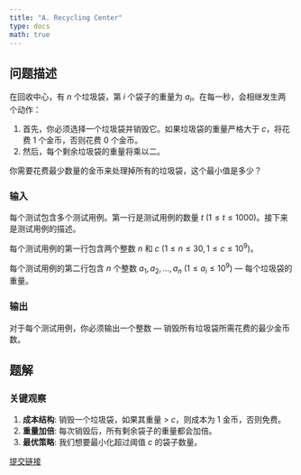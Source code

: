```yaml
---
title: "A. Recycling Center"
type: docs
math: true
---
```


## 问题描述

在回收中心，有 $n$ 个垃圾袋，第 $i$ 个袋子的重量为 $a_i$。在每一秒，会相继发生两个动作：

1.  首先，你必须选择一个垃圾袋并销毁它。如果垃圾袋的重量严格大于 $c$，将花费 1 个金币，否则花费 0 个金币。
2.  然后，每个剩余垃圾袋的重量将乘以二。

你需要花费最少数量的金币来处理掉所有的垃圾袋，这个最小值是多少？

### 输入

每个测试包含多个测试用例。第一行是测试用例的数量 $t$ $(1 \leq t \leq 1000)$。接下来是测试用例的描述。

每个测试用例的第一行包含两个整数 $n$ 和 $c$ $(1 \leq n \leq 30, 1 \leq c \leq 10^9)$。

每个测试用例的第二行包含 $n$ 个整数 $a_1, a_2, \ldots, a_n$ $(1 \leq a_i \leq 10^9)$ — 每个垃圾袋的重量。

### 输出

对于每个测试用例，你必须输出一个整数 — 销毁所有垃圾袋所需花费的最少金币数。

## 题解

### 关键观察

1.  **成本结构**: 销毁一个垃圾袋，如果其重量 > $c$，则成本为 1 金币，否则免费。
2.  **重量加倍**: 每次销毁后，所有剩余袋子的重量都会加倍。
3.  **最优策略**: 我们想要最小化超过阈值 $c$ 的袋子数量。

[提交链接](https://codeforces.com/contest/2128/submission/331617092)